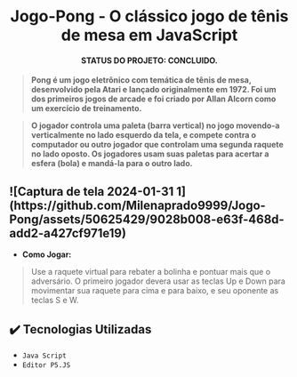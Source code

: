<h1 align="center"> Jogo-Pong - O clássico jogo de tênis de mesa em JavaScript </h1>

<h4 align="center" background-color📘> 
	STATUS DO PROJETO: CONCLUIDO.
</h4>

>   **Pong é um jogo eletrônico com temática de tênis de mesa, desenvolvido pela Atari e lançado originalmente em 1972.
 Foi um dos primeiros jogos de arcade e foi criado por Allan Alcorn como um exercício de treinamento.**

>   **O jogador controla uma paleta (barra vertical) no jogo movendo-a verticalmente no lado esquerdo da tela, e compete 
 contra o computador ou outro jogador que controlam uma segunda raquete no lado oposto. Os jogadores usam suas paletas
 para acertar a esfera (bola) e mandá-la para o outro lado.**

<h2>
	![Captura de tela 2024-01-31 1](https://github.com/Milenaprado9999/Jogo-Pong/assets/50625429/9028b008-e63f-468d-add2-a427cf971e19)
</h2>
  
* **Como Jogar:**
> Use a raquete virtual para rebater a bolinha e pontuar mais que o adversário. 
 O primeiro jogador devera usar as teclas Up e Down para movimentar sua raquete
 para cima e para baixo, e seu oponente as teclas S e W.


## ✔️ Tecnologias Utilizadas
- ``Java Script``
- ``Editor P5.JS``

